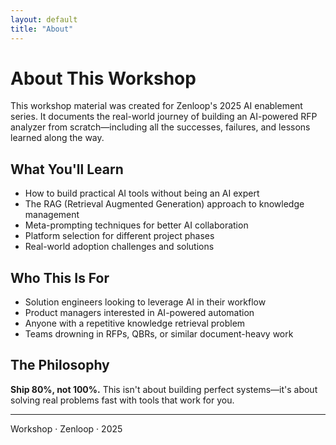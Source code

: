 ```yaml
---
layout: default
title: "About"
---
```


# About This Workshop

This workshop material was created for Zenloop's 2025 AI enablement series. It documents the real-world journey of building an AI-powered RFP analyzer from scratch—including all the successes, failures, and lessons learned along the way.

## What You'll Learn

- How to build practical AI tools without being an AI expert
- The RAG (Retrieval Augmented Generation) approach to knowledge management
- Meta-prompting techniques for better AI collaboration
- Platform selection for different project phases
- Real-world adoption challenges and solutions

## Who This Is For

- Solution engineers looking to leverage AI in their workflow
- Product managers interested in AI-powered automation
- Anyone with a repetitive knowledge retrieval problem
- Teams drowning in RFPs, QBRs, or similar document-heavy work

## The Philosophy

**Ship 80%, not 100%.** This isn't about building perfect systems—it's about solving real problems fast with tools that work for you.

---

Workshop · Zenloop · 2025
